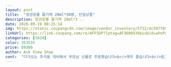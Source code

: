 ```yaml
---
layout: post 
title:  "정관장몰 활기력 20ml*30병, 단일상품" 
description: 정관장몰 활기력 20ml*3 ..
date: 2020-09-19 08:25:14 
img: https://static.coupangcdn.com/image/vendor_inventory/5f32/4c59ff89b8805af34aa7fcc28e7bae86f8a4a15f611423a058f1511da287.jpg 
linkUrl: https://link.coupang.com/re/AFFSDP?lptag=AF3600438&subid=ahnPublicAsk&pageKey=216647405&itemId=666129441&vendorItemId=4722078198&traceid=V0-113-d61107cf4b01e65c 
categories: [1024] 
color: 353535 
price: 69300 
author: Ask View Shop 
cont:  "다가오는 추석을 대비해서 부모님 선물로 주문했습니다<br/>매우 좋습니다<br/>믿고 마시는 정관장 홍삼입니다<br/>사진은 부족하지만 받는 분이 좋아하셔서 다행이예요<br/>상자를 오픈해서 사진찍고 싶었지만<br/>선물용으로 구매했습니다.<br/> 간편하게 드실수 있어 좋다고 하네요.<br/><br/>선물용으로 두세트 구입했어요.<br/><br/>선물인지라 바로 드리는바람에<br/>" 
---
```

